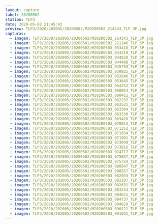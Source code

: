 ```yaml
---
layout: capture
label: 20200502
station: TLP3
date: 2020-05-02 21:45:43
preview: TLP3/2020/202005/20200502/M20200502_214543_TLP_3P.jpg
capturas:
  - imagem: TLP3/2020/202005/20200502/M20200502_214543_TLP_3P.jpg
  - imagem: TLP3/2020/202005/20200502/M20200502_221246_TLP_3P.jpg
  - imagem: TLP3/2020/202005/20200502/M20200503_033418_TLP_3P.jpg
  - imagem: TLP3/2020/202005/20200502/M20200503_034219_TLP_3P.jpg
  - imagem: TLP3/2020/202005/20200502/M20200503_034828_TLP_3P.jpg
  - imagem: TLP3/2020/202005/20200502/M20200503_044408_TLP_3P.jpg
  - imagem: TLP3/2020/202005/20200502/M20200503_045755_TLP_3P.jpg
  - imagem: TLP3/2020/202005/20200502/M20200503_050825_TLP_3P.jpg
  - imagem: TLP3/2020/202005/20200502/M20200503_052646_TLP_3P.jpg
  - imagem: TLP3/2020/202005/20200502/M20200503_053645_TLP_3P.jpg
  - imagem: TLP3/2020/202005/20200502/M20200503_054352_TLP_3P.jpg
  - imagem: TLP3/2020/202005/20200502/M20200503_060054_TLP_3P.jpg
  - imagem: TLP3/2020/202005/20200502/M20200503_060411_TLP_3P.jpg
  - imagem: TLP3/2020/202005/20200502/M20200503_062237_TLP_3P.jpg
  - imagem: TLP3/2020/202005/20200502/M20200503_062521_TLP_3P.jpg
  - imagem: TLP3/2020/202005/20200502/M20200503_063304_TLP_3P.jpg
  - imagem: TLP3/2020/202005/20200502/M20200503_063330_TLP_3P.jpg
  - imagem: TLP3/2020/202005/20200502/M20200503_063426_TLP_3P.jpg
  - imagem: TLP3/2020/202005/20200502/M20200503_070813_TLP_3P.jpg
  - imagem: TLP3/2020/202005/20200502/M20200503_071252_TLP_3P.jpg
  - imagem: TLP3/2020/202005/20200502/M20200503_071834_TLP_3P.jpg
  - imagem: TLP3/2020/202005/20200502/M20200503_071901_TLP_3P.jpg
  - imagem: TLP3/2020/202005/20200502/M20200503_073040_TLP_3P.jpg
  - imagem: TLP3/2020/202005/20200502/M20200503_073816_TLP_3P.jpg
  - imagem: TLP3/2020/202005/20200502/M20200503_074717_TLP_3P.jpg
  - imagem: TLP3/2020/202005/20200502/M20200503_075057_TLP_3P.jpg
  - imagem: TLP3/2020/202005/20200502/M20200503_075724_TLP_3P.jpg
  - imagem: TLP3/2020/202005/20200502/M20200503_080547_TLP_3P.jpg
  - imagem: TLP3/2020/202005/20200502/M20200503_080557_TLP_3P.jpg
  - imagem: TLP3/2020/202005/20200502/M20200503_082033_TLP_3P.jpg
  - imagem: TLP3/2020/202005/20200502/M20200503_082107_TLP_3P.jpg
  - imagem: TLP3/2020/202005/20200502/M20200503_082631_TLP_3P.jpg
  - imagem: TLP3/2020/202005/20200502/M20200503_083244_TLP_3P.jpg
  - imagem: TLP3/2020/202005/20200502/M20200503_084621_TLP_3P.jpg
  - imagem: TLP3/2020/202005/20200502/M20200503_084737_TLP_3P.jpg
  - imagem: TLP3/2020/202005/20200502/M20200503_084829_TLP_3P.jpg
  - imagem: TLP3/2020/202005/20200502/M20200503_090121_TLP_3P.jpg
  - imagem: TLP3/2020/202005/20200502/M20200503_091031_TLP_3P.jpg
---
```


